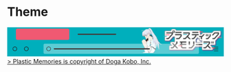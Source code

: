 # Theme
<div align="center">
<a href="">
  <img src="./.repo/3953784.png"/ >
</div>
> Plastic Memories is copyright of Doga Kobo, Inc.
